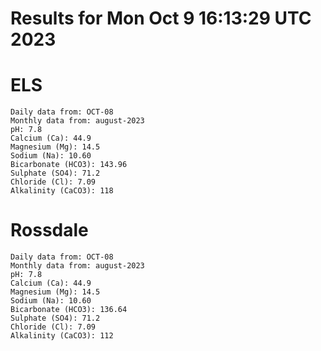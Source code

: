 # Results for Mon Oct  9 16:13:29 UTC 2023
# ELS
```
Daily data from: OCT-08
Monthly data from: august-2023
pH: 7.8
Calcium (Ca): 44.9
Magnesium (Mg): 14.5
Sodium (Na): 10.60
Bicarbonate (HCO3): 143.96
Sulphate (SO4): 71.2
Chloride (Cl): 7.09
Alkalinity (CaCO3): 118
```
# Rossdale
```
Daily data from: OCT-08
Monthly data from: august-2023
pH: 7.8
Calcium (Ca): 44.9
Magnesium (Mg): 14.5
Sodium (Na): 10.60
Bicarbonate (HCO3): 136.64
Sulphate (SO4): 71.2
Chloride (Cl): 7.09
Alkalinity (CaCO3): 112
```
